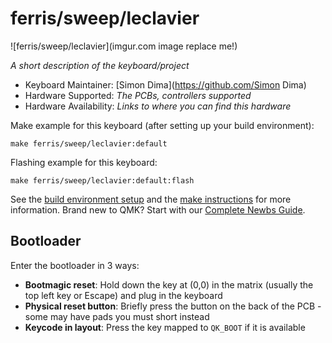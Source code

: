 # ferris/sweep/leclavier

![ferris/sweep/leclavier](imgur.com image replace me!)

*A short description of the keyboard/project*

* Keyboard Maintainer: [Simon Dima](https://github.com/Simon Dima)
* Hardware Supported: *The PCBs, controllers supported*
* Hardware Availability: *Links to where you can find this hardware*

Make example for this keyboard (after setting up your build environment):

    make ferris/sweep/leclavier:default

Flashing example for this keyboard:

    make ferris/sweep/leclavier:default:flash

See the [build environment setup](https://docs.qmk.fm/#/getting_started_build_tools) and the [make instructions](https://docs.qmk.fm/#/getting_started_make_guide) for more information. Brand new to QMK? Start with our [Complete Newbs Guide](https://docs.qmk.fm/#/newbs).

## Bootloader

Enter the bootloader in 3 ways:

* **Bootmagic reset**: Hold down the key at (0,0) in the matrix (usually the top left key or Escape) and plug in the keyboard
* **Physical reset button**: Briefly press the button on the back of the PCB - some may have pads you must short instead
* **Keycode in layout**: Press the key mapped to `QK_BOOT` if it is available
